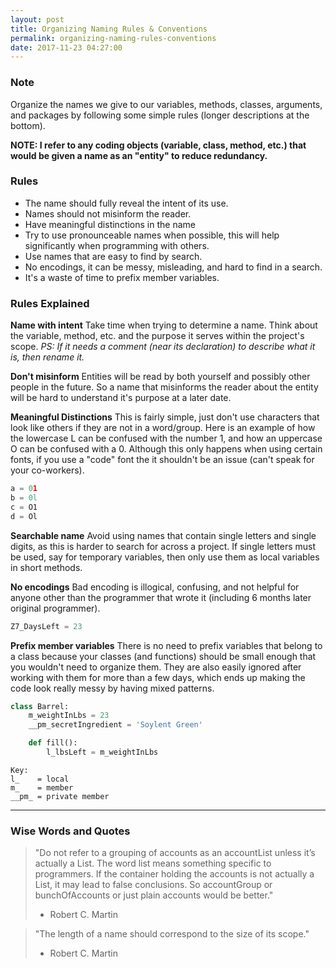 ```yaml
---
layout: post
title: Organizing Naming Rules & Conventions
permalink: organizing-naming-rules-conventions
date: 2017-11-23 04:27:00
---
```


### Note

Organize the names we give to our variables, methods, classes, arguments, and packages by following some simple rules (longer descriptions at the bottom).

**NOTE: I refer to any coding objects (variable, class, method, etc.) that would be given a name as an "entity" to reduce redundancy.**

### Rules

- The name should fully reveal the intent of its use.
- Names should not misinform the reader.
- Have meaningful distinctions in the name
- Try to use pronounceable names when possible, this will help significantly when programming with others.
- Use names that are easy to find by search.
- No encodings, it can be messy, misleading, and hard to find in a search.
- It's a waste of time to prefix member variables.

### Rules Explained

**Name with intent**
Take time when trying to determine a name. Think about the variable, method, etc. and the purpose it serves within the project's scope.
_PS: If it needs a comment (near its declaration) to describe what it is, then rename it._

**Don't misinform**
Entities will be read by both yourself and possibly other people in the future. So a name that misinforms the reader about the entity will be hard to understand it's purpose at a later date.

**Meaningful Distinctions**
This is fairly simple, just don't use characters that look like others if they are not in a word/group. Here is an example of how the lowercase L can be confused with the number 1, and how an uppercase O can be confused with a 0. Although this only happens when using certain fonts, if you use a "code" font the it shouldn't be an issue (can't speak for your co-workers).

```python
a = 01
b = 0l
c = O1
d = Ol
```

**Searchable name**
Avoid using names that contain single letters and single digits, as this is harder to search for across a project. If single letters must be used, say for temporary variables, then only use them as local variables in short methods.

**No encodings**
Bad encoding is illogical, confusing, and not helpful for anyone other than the programmer that wrote it (including 6 months later original programmer).

```python
Z7_DaysLeft = 23
```

**Prefix member variables**
There is no need to prefix variables that belong to a class because your classes (and functions) should be small enough that you wouldn't need to organize them. They are also easily ignored after working with them for more than a few days, which ends up making the code look really messy by having mixed patterns.  

```python
class Barrel:
    m_weightInLbs = 23
    __pm_secretIngredient = 'Soylent Green'

    def fill():
        l_lbsLeft = m_weightInLbs
```
```
Key:
l_    = local
m_    = member
__pm_ = private member
```

---

### Wise Words and Quotes

> "Do not refer to a grouping of accounts as an accountList unless it’s actually a List. The word list means something specific to programmers. If the container holding the accounts is not actually a List, it may lead to false conclusions. So accountGroup or bunchOfAccounts or just plain accounts would be better."
> - Robert C. Martin

> "The length of a name should correspond to the size of its scope."
> - Robert C. Martin
> 